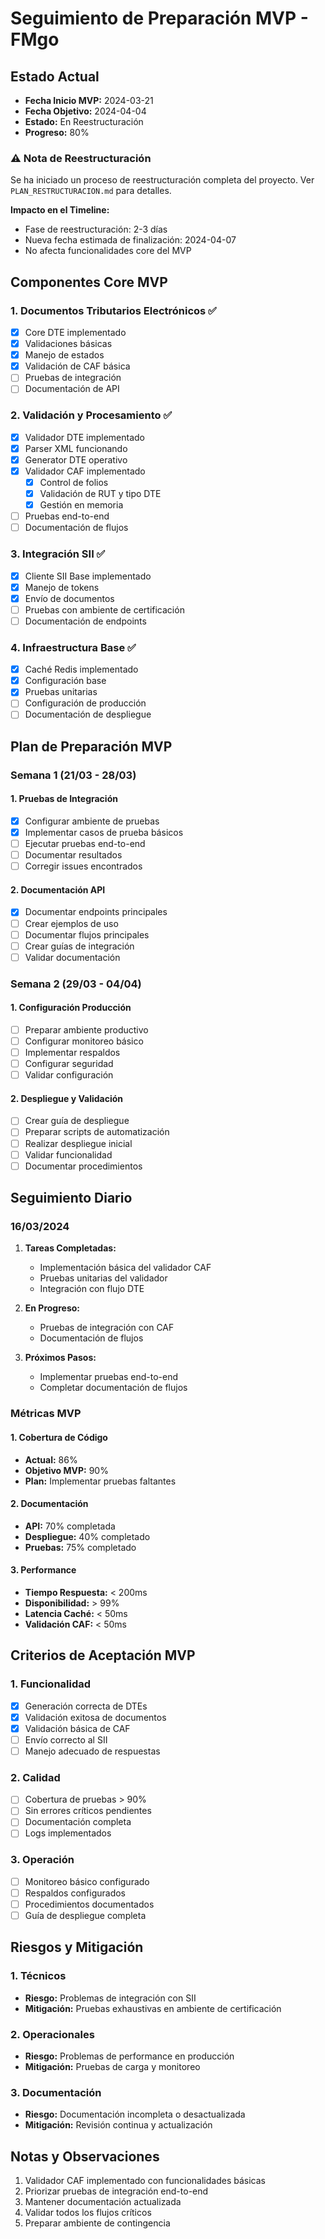 # Seguimiento de Preparación MVP - FMgo

## Estado Actual
- **Fecha Inicio MVP:** 2024-03-21
- **Fecha Objetivo:** 2024-04-04
- **Estado:** En Reestructuración
- **Progreso:** 80%

### ⚠️ Nota de Reestructuración
Se ha iniciado un proceso de reestructuración completa del proyecto. Ver `PLAN_RESTRUCTURACION.md` para detalles.

**Impacto en el Timeline:**
- Fase de reestructuración: 2-3 días
- Nueva fecha estimada de finalización: 2024-04-07
- No afecta funcionalidades core del MVP

## Componentes Core MVP

### 1. Documentos Tributarios Electrónicos ✅
- [x] Core DTE implementado
- [x] Validaciones básicas
- [x] Manejo de estados
- [x] Validación de CAF básica
- [ ] Pruebas de integración
- [ ] Documentación de API

### 2. Validación y Procesamiento ✅
- [x] Validador DTE implementado
- [x] Parser XML funcionando
- [x] Generator DTE operativo
- [x] Validador CAF implementado
  - [x] Control de folios
  - [x] Validación de RUT y tipo DTE
  - [x] Gestión en memoria
- [ ] Pruebas end-to-end
- [ ] Documentación de flujos

### 3. Integración SII ✅
- [x] Cliente SII Base implementado
- [x] Manejo de tokens
- [x] Envío de documentos
- [ ] Pruebas con ambiente de certificación
- [ ] Documentación de endpoints

### 4. Infraestructura Base ✅
- [x] Caché Redis implementado
- [x] Configuración base
- [x] Pruebas unitarias
- [ ] Configuración de producción
- [ ] Documentación de despliegue

## Plan de Preparación MVP

### Semana 1 (21/03 - 28/03)

#### 1. Pruebas de Integración
- [x] Configurar ambiente de pruebas
- [x] Implementar casos de prueba básicos
- [ ] Ejecutar pruebas end-to-end
- [ ] Documentar resultados
- [ ] Corregir issues encontrados

#### 2. Documentación API
- [x] Documentar endpoints principales
- [ ] Crear ejemplos de uso
- [ ] Documentar flujos principales
- [ ] Crear guías de integración
- [ ] Validar documentación

### Semana 2 (29/03 - 04/04)

#### 1. Configuración Producción
- [ ] Preparar ambiente productivo
- [ ] Configurar monitoreo básico
- [ ] Implementar respaldos
- [ ] Configurar seguridad
- [ ] Validar configuración

#### 2. Despliegue y Validación
- [ ] Crear guía de despliegue
- [ ] Preparar scripts de automatización
- [ ] Realizar despliegue inicial
- [ ] Validar funcionalidad
- [ ] Documentar procedimientos

## Seguimiento Diario

### 16/03/2024
1. **Tareas Completadas:**
   - Implementación básica del validador CAF
   - Pruebas unitarias del validador
   - Integración con flujo DTE

2. **En Progreso:**
   - Pruebas de integración con CAF
   - Documentación de flujos

3. **Próximos Pasos:**
   - Implementar pruebas end-to-end
   - Completar documentación de flujos

### Métricas MVP

#### 1. Cobertura de Código
- **Actual:** 86%
- **Objetivo MVP:** 90%
- **Plan:** Implementar pruebas faltantes

#### 2. Documentación
- **API:** 70% completada
- **Despliegue:** 40% completado
- **Pruebas:** 75% completado

#### 3. Performance
- **Tiempo Respuesta:** < 200ms
- **Disponibilidad:** > 99%
- **Latencia Caché:** < 50ms
- **Validación CAF:** < 50ms

## Criterios de Aceptación MVP

### 1. Funcionalidad
- [x] Generación correcta de DTEs
- [x] Validación exitosa de documentos
- [x] Validación básica de CAF
- [ ] Envío correcto al SII
- [ ] Manejo adecuado de respuestas

### 2. Calidad
- [ ] Cobertura de pruebas > 90%
- [ ] Sin errores críticos pendientes
- [ ] Documentación completa
- [ ] Logs implementados

### 3. Operación
- [ ] Monitoreo básico configurado
- [ ] Respaldos configurados
- [ ] Procedimientos documentados
- [ ] Guía de despliegue completa

## Riesgos y Mitigación

### 1. Técnicos
- **Riesgo:** Problemas de integración con SII
- **Mitigación:** Pruebas exhaustivas en ambiente de certificación

### 2. Operacionales
- **Riesgo:** Problemas de performance en producción
- **Mitigación:** Pruebas de carga y monitoreo

### 3. Documentación
- **Riesgo:** Documentación incompleta o desactualizada
- **Mitigación:** Revisión continua y actualización

## Notas y Observaciones
1. Validador CAF implementado con funcionalidades básicas
2. Priorizar pruebas de integración end-to-end
3. Mantener documentación actualizada
4. Validar todos los flujos críticos
5. Preparar ambiente de contingencia 
